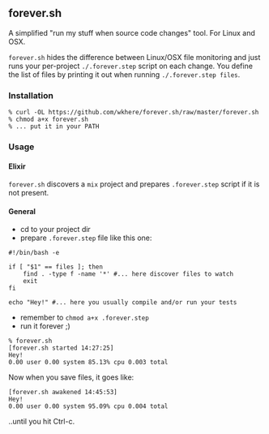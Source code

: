 ## forever.sh

A simplified "run my stuff when source code changes" tool.
For Linux and OSX.

`forever.sh` hides the difference between Linux/OSX file monitoring 
and just runs your per-project `./.forever.step` script on each change.
You define the list of files by printing it out when running `./.forever.step files`.

### Installation
```shell
% curl -OL https://github.com/wkhere/forever.sh/raw/master/forever.sh
% chmod a+x forever.sh
% ... put it in your PATH
```

### Usage

#### Elixir

`forever.sh` discovers a `mix` project and prepares `.forever.step` script
if it is not present.

#### General

* cd to your project dir
* prepare `.forever.step` file like this one:
```shell
#!/bin/bash -e

if [ "$1" == files ]; then
    find . -type f -name '*' #... here discover files to watch
    exit
fi

echo "Hey!" #... here you usually compile and/or run your tests
```
* remember to `chmod a+x .forever.step`
* run it forever ;)
```shell
% forever.sh
[forever.sh started 14:27:25]
Hey!
0.00 user 0.00 system 85.13% cpu 0.003 total
```
Now when you save files, it goes like:
```
[forever.sh awakened 14:45:53]
Hey!
0.00 user 0.00 system 95.09% cpu 0.004 total
```
..until you hit Ctrl-c.
